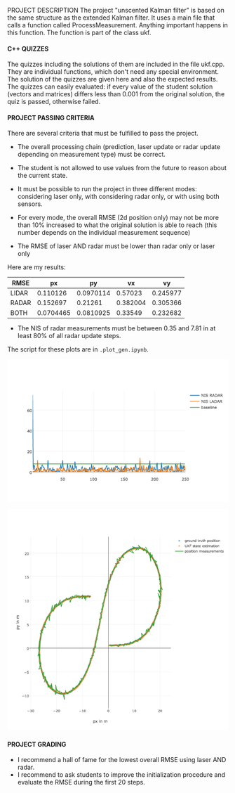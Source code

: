 
PROJECT DESCRIPTION
The project "unscented Kalman filter" is based on the same structure as the extended Kalman filter.
It uses a main file that calls a function called ProcessMeasurement. Anything important happens in this function. The function is part of the class ukf.


#### C++ QUIZZES
The quizzes including the solutions of them are included in the file ukf.cpp. They are individual functions, which don't need any special environment. The solution of the quizzes are given here and also the expected results.
The quizzes can easily evaluated: if every value of the student solution (vectors and matrices) differs less than 0.001 from the original solution, the quiz is passed, otherwise failed.



#### PROJECT PASSING CRITERIA
There are several criteria that must be fulfilled to pass the project.  

- The overall processing chain (prediction, laser update or radar update depending on measurement type) must be correct.  

- The student is not allowed to use values from the future to reason about the current state.  

- It must be possible to run the project in three different modes: considering laser only, with considering radar only, or with using both sensors.  

- For every mode, the overall RMSE (2d position only) may not be more than 10% increased to what the original solution is able to reach (this number depends on the individual measurement sequence)  

- The RMSE of laser AND radar must be lower than radar only or laser only  

Here are my results:  

|RMSE|px|py|vx|vy|
|----|----|----|----|----|
|LIDAR|0.110126|0.0970114|0.57023|0.245977|
|RADAR|0.152697|0.21261|0.382004|0.305366|
|BOTH|0.0704465|0.0810925|0.33549|0.232682|

- The NIS of radar measurements must be between 0.35 and 7.81 in at least 80% of all radar update steps.

The script for these plots are in `.plot_gen.ipynb`.  

![nis](./output/nis.png)  

![est_meas_gt](./output/est_meas_gt.png)

#### PROJECT GRADING
- I recommend a hall of fame for the lowest overall RMSE using laser AND radar.
- I recommend to ask students to improve the initialization procedure and evaluate the RMSE during the first 20 steps.








